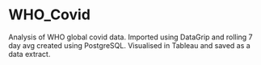# WHO_Covid
Analysis of WHO global covid data.
Imported using DataGrip and rolling 7 day avg created using PostgreSQL.
Visualised in Tableau and saved as a data extract.
